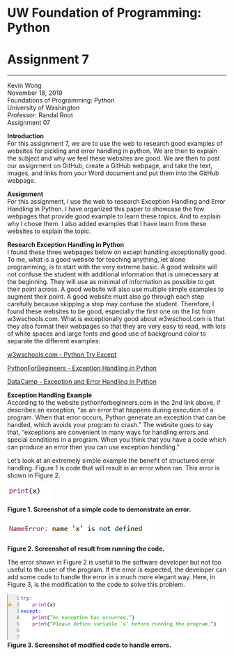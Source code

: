 # UW Foundation of Programming: Python
# Assignment 7
---
Kevin Wong<br/>
November 18, 2019<br/>
Foundations of Programming: Python<br/>
University of Washington<br/>
Professor: Randal Root<br/>
Assignment 07<br/>

**Introduction**<br/>
For this assignment 7, we are to use the web to research good examples of websites for pickling and error handling in python. We are then to explain the subject and why we feel these websites are good. We are then to post our assignment on GitHub, create a GitHub webpage, and take the text, images, and links from your Word document and put them into the GitHub webpage.

**Assignment**<br/>
For this assignment, I use the web to research Exception Handling and Error Handling in Python. I have organized this paper to showcase the few webpages that provide good example to learn these topics. And to explain why I chose them. I also added examples that I have learn from these websites to explain the topic. 

**Research Exception Handling in Python**<br/>
I found these three webpages below on except handling exceptionally good. To me, what is a good website for teaching anything, let alone programming, is to start with the very extreme basic. A good website will not confuse the student with additional information that is unnecessary at the beginning. They will use as minimal of information as possible to get their point across. A good website will also use multiple simple examples to augment their point. A good website must also go through each step carefully because skipping a step may confuse the student. Therefore, I found these websites to be good, especially the first one on the list from w3wschools.com. What is exceptionally good about w3wschool.com is that they also format their webpages so that they are very easy to read, with lots of white spaces and large fonts and good use of background color to separate the different examples:

[w3wschools.com - Python Try Except](https://www.w3schools.com/python/python_try_except.asp)

[PythonForBegineers - Exception Handling in Python](https://www.pythonforbeginners.com/error-handling/exception-handling-in-python)

[DataCamp - Exception and Error Handling in Python](https://www.datacamp.com/community/tutorials/exception-handling-python)

**Exception Handling Example**<br/>
According to the website pythonforbeginners.com in the 2nd link above, if describes an exception, “as an error that happens during execution of a program. When that
error occurs, Python generate an exception that can be handled, which avoids your
program to crash.” The website goes to say that, “exceptions are convenient in many ways for handling errors and special conditions in a program. When you think that you have a code which can produce an error then you can use exception handling.”

Let’s look at an extremely simple example the benefit of structured error handling. Figure 1 is code that will result in an error when ran. This error is shown in Figure 2.<br/>

![alt text](https://raw.githubusercontent.com/mynameiswong/IntroToProg-Python-Mod07/master/docs/Figure1.jpg "Figure 1")<br/>
**Figure 1. Screenshot of a simple code to demonstrate an error.**<br/>

![alt text](https://raw.githubusercontent.com/mynameiswong/IntroToProg-Python-Mod07/master/docs/Figure2.png "Figure 2")<br/>
**Figure 2. Screenshot of result from running the code.**<br/>

The error shown in Figure 2 is useful to the software developer but not too useful to the user of the program. If the error is expected, the developer can add some code to handle the error in a much more elegant way. Here, in Figure 3, is the modification to the code to solve this problem.<br/>

![alt text](https://raw.githubusercontent.com/mynameiswong/IntroToProg-Python-Mod07/master/docs/Figure3.png "Figure 3")<br/>
**Figure 3. Screenshot of modified code to handle errors.**<br/>






